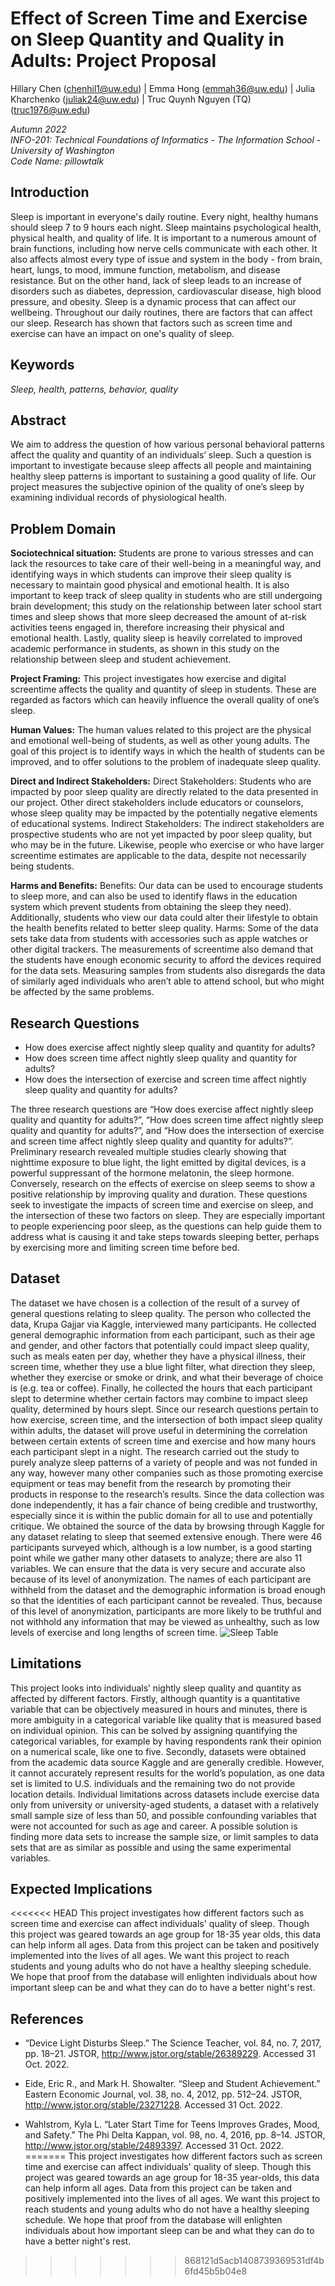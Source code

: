 # **Effect of Screen Time and Exercise on Sleep Quantity and Quality in Adults: Project Proposal**
Hillary Chen (chenhil1@uw.edu) | Emma Hong (emmah36@uw.edu) | Julia Kharchenko (juliak24@uw.edu) | Truc Quynh Nguyen (TQ) (truc1976@uw.edu)

_Autumn 2022_ <br/>
_INFO-201: Technical Foundations of Informatics - The Information School - University of Washington_ <br/>
_Code Name: pillowtalk_

## Introduction

Sleep is important in everyone's daily routine. Every night, healthy humans should sleep 7 to 9 hours each night. Sleep maintains psychological health, physical health, and quality of life. It is important to a numerous amount of brain functions, including how nerve cells communicate with each other. It also affects almost every type of issue and system in the body - from brain, heart, lungs, to mood, immune function, metabolism, and disease resistance. But on the other hand, lack of sleep leads to an increase of disorders such as diabetes, depression, cardiovascular disease, high blood pressure, and obesity. Sleep is a dynamic process that can affect our wellbeing.	Throughout our daily routines, there are factors that can affect our sleep. Research has shown that factors such as screen time and exercise can have an impact on one's quality of sleep.
## Keywords
_Sleep, health, patterns, behavior, quality_

## Abstract
We aim to address the question of how various personal behavioral patterns affect the quality and quantity of an individuals’ sleep. Such a question is important to investigate because sleep affects all people and maintaining healthy sleep patterns is important to sustaining a good quality of life. Our project measures the subjective opinion of the quality of one’s sleep by examining individual records of physiological health.

## Problem Domain
**Sociotechnical situation:**
Students are prone to various stresses and can lack the resources to take care of their well-being in a meaningful way, and identifying ways in which students can improve their sleep quality is necessary to maintain good physical and emotional health. It is also important to keep track of sleep quality in students who are still undergoing brain development; this study on the relationship between later school start times and sleep shows that more sleep decreased the amount of at-risk activities teens engaged in, therefore increasing their physical and emotional health. Lastly, quality sleep is heavily correlated to improved academic performance in students, as shown in this study on the relationship between sleep and student achievement.

**Project Framing:**
This project investigates how exercise and digital screentime affects the quality and quantity of sleep in students. These are regarded as factors which can heavily influence the overall quality of one’s sleep.

**Human Values:**
The human values related to this project are the physical and emotional well-being of students, as well as other young adults. The goal of this project is to identify ways in which the health of students can be improved, and to offer solutions to the problem of inadequate sleep quality.

**Direct and Indirect Stakeholders:**
Direct Stakeholders: Students who are impacted by poor sleep quality are directly related to the data presented in our project. Other direct stakeholders include educators or counselors, whose sleep quality may be impacted by the potentially negative elements of educational systems.
Indirect Stakeholders: The indirect stakeholders are prospective students who are not yet impacted by poor sleep quality, but who may be in the future. Likewise, people who exercise or who have larger screentime estimates are applicable to the data, despite not necessarily being students.

**Harms and Benefits:**
Benefits: Our data can be used to encourage students to sleep more, and can also be used to identify flaws in the education system which prevent students from obtaining the sleep they need). Additionally, students who view our data could alter their lifestyle to obtain the health benefits related to better sleep quality.
Harms: Some of the data sets take data from students with accessories such as apple watches or other digital trackers. The measurements of screentime also demand that the students have enough economic security to afford the devices required for the data sets. Measuring samples from students also disregards the data of similarly aged individuals who aren’t able to attend school, but who might be affected by the same problems.

## Research Questions
- How does exercise affect nightly sleep quality and quantity for adults?
- How does screen time affect nightly sleep quality and quantity for adults?
- How does the intersection of exercise and screen time affect nightly sleep quality and quantity for adults?

The three research questions are “How does exercise affect nightly sleep quality and quantity for adults?”, “How does screen time affect nightly sleep quality and quantity for adults?”, and “How does the intersection of exercise and screen time affect nightly sleep quality and quantity for adults?”. Preliminary research revealed multiple studies clearly showing that nighttime exposure to blue light, the light emitted by digital devices, is a powerful suppressant of the hormone melatonin, the sleep hormone. Conversely, research on the effects of exercise on sleep seems to show a positive relationship by improving quality and duration. These questions seek to investigate the impacts of screen time and exercise on sleep, and the intersection of these two factors on sleep. They are especially important to people experiencing poor sleep, as the questions can help guide them to address what is causing it and take steps towards sleeping better, perhaps by exercising more and limiting screen time before bed.

## Dataset
The dataset we have chosen is a collection of the result of a survey of general questions relating to sleep quality. The person who collected the data, Krupa Gajjar via Kaggle, interviewed many participants.
He collected general demographic information from each participant, such as their age and gender, and other factors that potentially could impact sleep quality, such as meals eaten per day, whether they have a physical illness, their screen time, whether they use a blue light filter, what direction they sleep, whether they exercise or smoke or drink, and what their beverage of choice is (e.g. tea or coffee). Finally, he collected the hours that each participant slept to determine whether certain factors may combine to impact sleep quality, determined by hours slept.
Since our research questions pertain to how exercise, screen time, and the intersection of both impact sleep quality within adults, the dataset will prove useful in determining the correlation between certain extents of screen time and exercise and how many hours each participant slept in a night.
The research carried out the study to purely analyze sleep patterns of a variety of people and was not funded in any way,  however many other companies such as those promoting exercise equipment or teas may benefit from the research by promoting their products in response to the research’s results. Since the data collection was done independently, it has a fair chance of being credible and trustworthy, especially since it is within the public domain for all to use and potentially critique.
We obtained the source of the data by browsing through Kaggle for any dataset relating to sleep that seemed extensive enough. There were 46 participants surveyed which, although is a low number, is a good starting point while we gather many other datasets to analyze; there are also 11 variables.
We can ensure that the data is very secure and accurate also because of its level of anonymization. The names of each participant are withheld from the dataset and the demographic information is broad enough so that the identities of each participant cannot be revealed. Thus, because of this level of anonymization, participants are more likely to be truthful and not withhold any information that may be viewed as unhealthy, such as low levels of exercise and long lengths of screen time.
![Sleep Table](https://github.com/info201b-au2022/project-group40/blob/main/sleep_table.png)

## Limitations
This project looks into individuals’ nightly sleep quality and quantity as affected by different factors. Firstly, although quantity is a quantitative variable that can be objectively measured in hours and minutes, there is more ambiguity in a categorical variable like quality that is measured based on individual opinion. This can be solved by assigning quantifying the categorical variables, for example by having respondents rank their opinion on a numerical scale, like one to five. Secondly, datasets were obtained from the academic data source Kaggle and are generally credible. However, it cannot accurately represent results for the world’s population, as one data set is limited to U.S. individuals and the remaining two do not provide location details. Individual limitations across datasets include exercise data only from university or university-aged students, a dataset with a relatively small sample size of less than 50, and possible confounding variables that were not accounted for such as age and career. A possible solution is finding more data sets to increase the sample size, or limit samples to data sets that are as similar as possible and using the same experimental variables. 

## Expected Implications
<<<<<<< HEAD
This project investigates how different factors such as screen time and exercise can affect individuals' quality of sleep. Though this project was geared towards an age group for 18-35 year olds, this data can help inform all ages. Data from this project can be taken and positively implemented into the lives of all ages. We want this project to reach students and young adults who do not have a healthy sleeping schedule. We hope that proof from the database will enlighten individuals about how important sleep can be and what they can do to have a better night's rest.

## References
- “Device Light Disturbs Sleep.” The Science Teacher, vol. 84, no. 7, 2017, pp. 18–21. JSTOR, http://www.jstor.org/stable/26389229. Accessed 31 Oct. 2022.

- Eide, Eric R., and Mark H. Showalter. “Sleep and Student Achievement.” Eastern Economic Journal, vol. 38, no. 4, 2012, pp. 512–24. JSTOR, http://www.jstor.org/stable/23271228. Accessed 31 Oct. 2022.

- Wahlstrom, Kyla L. “Later Start Time for Teens Improves Grades, Mood, and Safety.” The Phi Delta Kappan, vol. 98, no. 4, 2016, pp. 8–14. JSTOR, http://www.jstor.org/stable/24893397. Accessed 31 Oct. 2022.
=======
This project investigates how different factors such as screen time and exercise can affect individuals' quality of sleep. Though this project was geared towards an age group for 18-35 year-olds, this data can help inform all ages. Data from this project can be taken and positively implemented into the lives of all ages. We want this project to reach students and young adults who do not have a healthy sleeping schedule. We hope that proof from the database will enlighten individuals about how important sleep can be and what they can do to have a better night's rest.
>>>>>>> 868121d5acb1408739369531df4b6fd45b5b04e8
